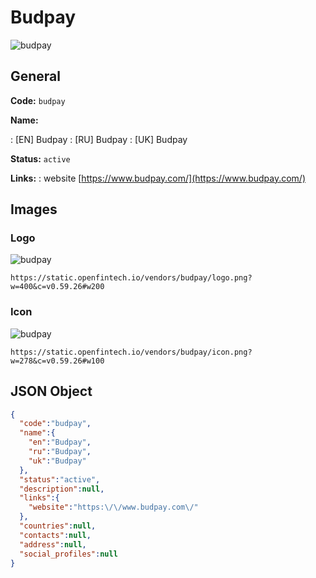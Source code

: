 
# Budpay 
![budpay](https://static.openfintech.io/vendors/budpay/logo.png?w=400&c=v0.59.26#w200)  

## General 
 
**Code:** `budpay` 
 
**Name:** 
 
:	[EN] Budpay 
:	[RU] Budpay 
:	[UK] Budpay 
 
**Status:** `active` 
 
**Links:** 
: website [https://www.budpay.com/](https://www.budpay.com/) 
 

## Images 

### Logo 
 
![budpay](https://static.openfintech.io/vendors/budpay/logo.png?w=400&c=v0.59.26#w200)  

```
https://static.openfintech.io/vendors/budpay/logo.png?w=400&c=v0.59.26#w200
```  

### Icon 
 
![budpay](https://static.openfintech.io/vendors/budpay/icon.png?w=278&c=v0.59.26#w100)  

```
https://static.openfintech.io/vendors/budpay/icon.png?w=278&c=v0.59.26#w100
```  

## JSON Object 

```json
{
  "code":"budpay",
  "name":{
    "en":"Budpay",
    "ru":"Budpay",
    "uk":"Budpay"
  },
  "status":"active",
  "description":null,
  "links":{
    "website":"https:\/\/www.budpay.com\/"
  },
  "countries":null,
  "contacts":null,
  "address":null,
  "social_profiles":null
}
```  

